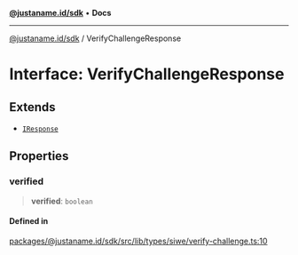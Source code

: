 [**@justaname.id/sdk**](../README.md) • **Docs**

***

[@justaname.id/sdk](../globals.md) / VerifyChallengeResponse

# Interface: VerifyChallengeResponse

## Extends

- [`IResponse`](IResponse.md)

## Properties

### verified

> **verified**: `boolean`

#### Defined in

[packages/@justaname.id/sdk/src/lib/types/siwe/verify-challenge.ts:10](https://github.com/JustaName-id/JustaName-sdk/blob/626b4b68604f3125538c424811e641247a5bd58d/packages/@justaname.id/sdk/src/lib/types/siwe/verify-challenge.ts#L10)
